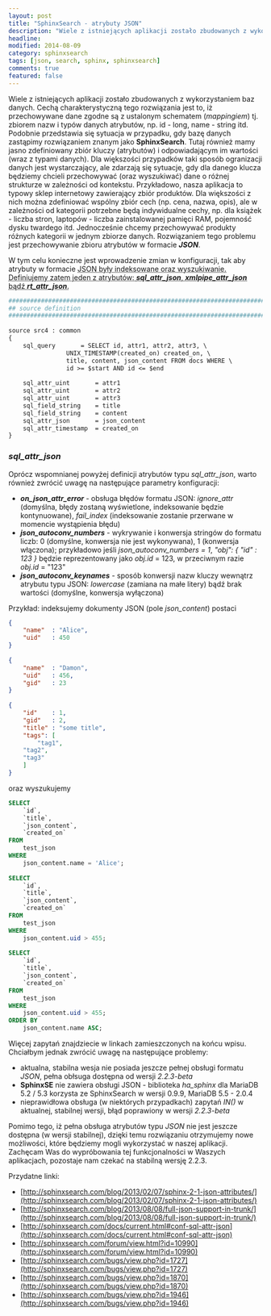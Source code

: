 ```yaml
---
layout: post
title: "SphinxSearch - atrybuty JSON"
description: "Wiele z istniejących aplikacji zostało zbudowanych z wykorzystaniem baz danych. Cechą charakterystyczną tego rozwiązania jest to, iż przechowywane dane zgodne są z ustalonym schematem (mappingiem) tj. zbiorem nazw i typów danych atrybutów, np. id - long, name - string itd. Podobnie przedstawia się sytuacja w przypadku, gdy bazę danych zastąpimy rozwiązaniem znanym jako SphinxSearch..."
headline: 
modified: 2014-08-09
category: sphinxsearch
tags: [json, search, sphinx, sphinxsearch]
comments: true
featured: false
---
```


Wiele z istniejących aplikacji zostało zbudowanych z wykorzystaniem baz danych. Cechą charakterystyczną tego rozwiązania jest to, iż przechowywane dane zgodne są z ustalonym schematem (*mappingiem*) tj. zbiorem nazw i typów danych atrybutów, np. id - long, name - string itd. Podobnie przedstawia się sytuacja w przypadku, gdy bazę danych zastąpimy rozwiązaniem znanym jako **SphinxSearch**. Tutaj również mamy jasno zdefiniowany zbiór kluczy (atrybutów) i odpowiadającym im wartości (wraz z typami danych). Dla większości przypadków taki sposób ogranizacji danych jest wystarczający, ale zdarzają się sytuacje, gdy dla danego klucza będziemy chcieli przechowywać (oraz wyszukiwać) dane o różnej strukturze w zależności od kontekstu. Przykładowo, nasza aplikacja to typowy sklep internetowy zawierający zbiór produktów. Dla większości z nich można zdefiniować wspólny zbiór cech (np. cena, nazwa, opis), ale w zależności od kategorii potrzebne będą indywidualne cechy, np. dla książek - liczba stron, laptopów - liczba zainstalowanej pamięci RAM, pojemność dysku twardego itd. Jednocześnie chcemy przechowywać produkty różnych kategorii w jednym zbiorze danych. Rozwiązaniem tego problemu jest przechowywanie zbioru atrybutów w formacie ***JSON***.

W tym celu konieczne jest wprowadzenie zmian w konfiguracji, tak aby atrybuty w formacie <abbr title="JavaScript Object Notation">JSON<abbr> były indeksowane oraz wyszukiwanie. Definiujemy zatem jeden z atrybutów: ***sql_attr_json***, ***xmlpipe_attr_json*** bądź ***rt_attr_json***.

``` apache
#############################################################################
## source definition
#############################################################################
 
source src4 : common
{
	sql_query 		= SELECT id, attr1, attr2, attr3, \
				UNIX_TIMESTAMP(created_on) created_on, \
				title, content, json_content FROM docs WHERE \
				id >= $start AND id <= $end
 
	sql_attr_uint 		= attr1
	sql_attr_uint 		= attr2
	sql_attr_uint 		= attr3
	sql_field_string 	= title
	sql_field_string 	= content
	sql_attr_json 		= json_content
	sql_attr_timestamp 	= created_on
}
```

### *sql_attr_json*

Oprócz wspomnianej powyżej definicji atrybutów typu *sql_attr_json*, warto również zwrócić uwagę na następujące parametry konfiguracji:

* ***on_json_attr_error*** - obsługa błędów formatu JSON: *ignore_attr* (domyślna, błędy zostaną wyświetlone, indeksowanie będzie kontynuowane), *fail_index* (indeksowanie zostanie przerwane w momencie wystąpienia błędu)
* ***json_autoconv_numbers*** - wykrywanie i konwersja stringów do formatu liczb: 0 (domyślne, konwersja nie jest wykonywana), 1 (konwersja włączona); przykładowo jeśli *json_autoconv_numbers = 1*, *"obj": { "id" : 123 }* będzie reprezentowany jako *obj.id* = 123, w przeciwnym razie *obj.id* = "123"
* ***json_autoconv_keynames*** - sposób konwersji nazw kluczy wewnątrz atrybutu typu JSON: *lowercase* (zamiana na małe litery) bądź brak wartości (domyślne, konwersja wyłączona)

Przykład: indeksujemy dokumenty JSON (pole *json_content*) postaci

``` json
{
    "name"  : "Alice",
    "uid"   : 450
}
 
{
    "name"  : "Damon",
    "uid"   : 456,
    "gid"   : 23
}
 
{
    "id"    : 1,
    "gid"   : 2,
    "title" : "some title",
    "tags": [
        "tag1",
	"tag2",
	"tag3"
    ]
} 
```

oraz wyszukujemy

``` sql
SELECT
	`id`,
	`title`,
	`json_content`,
	`created_on`
FROM
	test_json
WHERE
	json_content.name = 'Alice';
 
SELECT
	`id`,
	`title`,
	`json_content`,
	`created_on`
FROM
	test_json
WHERE
	json_content.uid > 455;
 
SELECT
	`id`,
	`title`,
	`json_content`,
	`created_on`
FROM
	test_json
WHERE
	json_content.uid > 455;
ORDER BY
	json_content.name ASC; 
```

Więcej zapytań znajdziecie w linkach zamieszczonych na końcu wpisu. Chciałbym jednak zwrócić uwagę na następujące problemy:

* aktualna, stabilna wesja nie posiada jeszcze pełnej obsługi formatu *JSON*, pełna obłsuga dostępna od wersji *2.2.3-beta*
* **SphinxSE** nie zawiera obsługi JSON - biblioteka *ha_sphinx* dla MariaDB 5.2 / 5.3 korzysta ze SphinxSearch w wersji 0.9.9, MariaDB 5.5 - 2.0.4
* nieprawidłowa obsługa (w niektórych przypadkach) zapytań *IN()* w aktualnej, stabilnej wersji, błąd poprawiony w wersji *2.2.3-beta*

Pomimo tego, iż pełna obsługa atrybutów typu *JSON* nie jest jeszcze dostępna (w wersji stabilnej), dzięki temu rozwiązaniu otrzymujemy nowe możliwości, które będziemy mogli wykorzystać w naszej aplikacji. Zachęcam Was do wypróbowania tej funkcjonalności w Waszych aplikacjach, pozostaje nam czekać na stabilną wersję 2.2.3.

Przydatne linki:

* [http://sphinxsearch.com/blog/2013/02/07/sphinx-2-1-json-attributes/](http://sphinxsearch.com/blog/2013/02/07/sphinx-2-1-json-attributes/)
* [http://sphinxsearch.com/blog/2013/08/08/full-json-support-in-trunk/](http://sphinxsearch.com/blog/2013/08/08/full-json-support-in-trunk/)
* [http://sphinxsearch.com/docs/current.html#conf-sql-attr-json](http://sphinxsearch.com/docs/current.html#conf-sql-attr-json)
* [http://sphinxsearch.com/forum/view.html?id=10990](http://sphinxsearch.com/forum/view.html?id=10990)
* [http://sphinxsearch.com/bugs/view.php?id=1727](http://sphinxsearch.com/bugs/view.php?id=1727)
* [http://sphinxsearch.com/bugs/view.php?id=1870](http://sphinxsearch.com/bugs/view.php?id=1870)
* [http://sphinxsearch.com/bugs/view.php?id=1946](http://sphinxsearch.com/bugs/view.php?id=1946)


